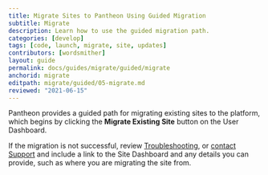 ```yaml
---
title: Migrate Sites to Pantheon Using Guided Migration
subtitle: Migrate
description: Learn how to use the guided migration path.
categories: [develop]
tags: [code, launch, migrate, site, updates]
contributors: [wordsmither]
layout: guide
permalink: docs/guides/migrate/guided/migrate
anchorid: migrate
editpath: migrate/guided/05-migrate.md
reviewed: "2021-06-15"
---
```


Pantheon provides a guided path for migrating existing sites to the platform, which begins by clicking the **Migrate Existing Site** button on the User Dashboard.

<Partial file="migrate/migrate-all.md" />

If the migration is not successful, review [Troubleshooting](troubleshooting), or [contact Support](/guides/support/contact-support/) and include a link to the Site Dashboard and any details you can provide, such as where you are migrating the site from.
